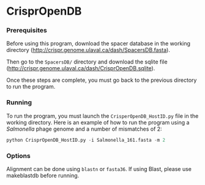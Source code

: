 # CrisprOpenDB

### Prerequisites

Before using this program, download the spacer database in the working directory (http://crispr.genome.ulaval.ca/dash/SpacersDB.fasta).

Then go to the `SpacersDB/` directory and download the sqlite file (http://crispr.genome.ulaval.ca/dash/CrisprOpenDB.sqlite). 

Once these steps are complete, you must go back to the previous directory to run the program.

### Running

To run the program, you must launch the `CrisperOpenDB_HostID.py` file in the working directory.
Here is an example of how to run the program using a *Salmonella* phage genome and a number of mismatches of 2:
```python
python CrisprOpenDB_HostID.py -i Salmonella_161.fasta -m 2
```
### Options

Alignment can be done using `blastn` or `fasta36`. If using Blast, please use makeblastdb before running.

